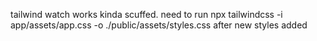 tailwind watch works kinda scuffed. need to run npx tailwindcss -i app/assets/app.css -o ./public/assets/styles.css
after new styles added
